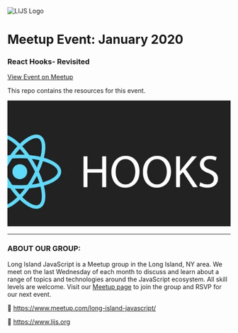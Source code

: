 ![LIJS Logo](https://res.cloudinary.com/just214/image/upload/v1680206584/LIJS/lijs-logo_.png)

# Meetup Event: January 2020
### React Hooks- Revisited

[View Event on Meetup](https://www.meetup.com/long-island-javascript/events/zjlpklybccbmc/)

This repo contains the resources for this event.

![Event Graphic](event-graphic.jpeg)


___

### ABOUT OUR GROUP:

Long Island JavaScript is a Meetup group in the Long Island, NY area. We meet on the last Wednesday of each month to discuss and learn about a range of topics and technologies around the JavaScript ecosystem. All skill levels are welcome. Visit our [Meetup page](https://www.meetup.com/long-island-javascript/) to join the group and RSVP for our next event.

🔗 https://www.meetup.com/long-island-javascript/

🔗 https://www.lijs.org